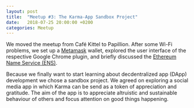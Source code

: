 ```yaml
---
layout: post
title:  "Meetup #3: The Karma-App Sandbox Project"
date:   2018-07-25 20:00:00 +0200
categories: Meetup
---
```


We moved the meetup from Café Kittel to Papillion. After some Wi-Fi problems, we set up a [Metamask][metamask] wallet, explored the user interface of the respective Google Chrome plugin, and briefly discussed the [Ethereum Name Service (ENS)][ens].

Because we finally want to start learning about decdentralized app (DApp) development we chose a sandbox project.
We agreed on exploring a social media app in which Karma can be send as a token of appreciation and gratitude. 
The aim of the app is to appreciate altruistic and sustainable behaviour of others and focus attention on good things happening.

[metamask]: https://metamask.io
[ens]: https://ens.domains
[dapp-starter]: https://github.com/Nikhil22/angular-truffle-starter-dapp
